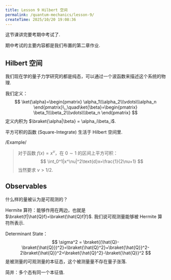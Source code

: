 ```yaml
---
title: Lesson 9 Hilbert 空间
permalink: /quantum-mechanics/lesson-9/
createTime: 2025/10/20 19:08:36
---
```

这节课讲完要考期中考试了.

期中考试的主要内容都是我们布置的第二章作业.

## Hilbert 空间

我们现在学的量子力学研究的都是纯态，可以通过一个波函数来描述这个系统的物理.

我们定义：
$$
\ket{\alpha}=\begin{pmatrix}
\alpha_1\\\alpha_2\\\vdots\\\alpha_n
\end{pmatrix}\,,\quad\ket{\beta}=\begin{pmatrix}
\beta_1\\\beta_2\\\vdots\\\beta_n
\end{pmatrix}
$$
定义内积为 $\braket{\alpha|\beta} = \alpha_i\beta_i$.

平方可积的函数 (Square-Integrate) 生活于 Hilbert 空间里.

/Example/

> 对于函数 $f(x)=x^\nu$，在 $0\sim1$ 的区间上平方可积：
> $$
> \int_0^1|x^\nu|^2\text{d}x=\frac{1}{2\nu+1}
> $$
> 当然要求 $\nu>1/2$.

## Observables

什么样的量被认为是可观测的？

Hermite 算符：能够作用在两边，也就是 $\braket{f|\hat{Q}f}=\braket{\hat{Q}f|f}$. 我们说可观测量能够被 Hermite 算符所表示.

Determinant State：
$$
\sigma^2 = \braket{(\hat{Q}-\braket{\hat{Q}})^2}=\braket{\hat{Q}^2}+\braket{\hat{Q}}^2-2\braket{\hat{Q}}^2=\braket{\hat{Q}^2}-\braket{\hat{Q}}^2
$$
是被测量的可观测量的本征态，这个被测量量不存在量子涨落.

简并：多个态有同一个本征值.

